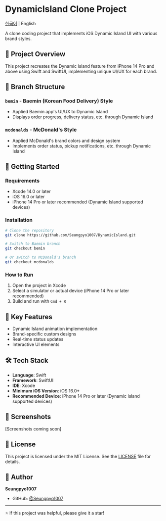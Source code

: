 # DynamicIsland Clone Project

[한국어](README-KR.md) | English

A clone coding project that implements iOS Dynamic Island UI with various brand styles.

## 📱 Project Overview

This project recreates the Dynamic Island feature from iPhone 14 Pro and above using Swift and SwiftUI, implementing unique UI/UX for each brand.

## 🌿 Branch Structure

### `bemin` - Baemin (Korean Food Delivery) Style
- Applied Baemin app's UI/UX to Dynamic Island
- Displays order progress, delivery status, etc. through Dynamic Island

### `mcdonalds` - McDonald's Style
- Applied McDonald's brand colors and design system
- Implements order status, pickup notifications, etc. through Dynamic Island

## 🚀 Getting Started

### Requirements
- Xcode 14.0 or later
- iOS 16.0 or later
- iPhone 14 Pro or later recommended (Dynamic Island supported devices)

### Installation

```bash
# Clone the repository
git clone https://github.com/Seungpyo1007/DynamicIsland.git

# Switch to Baemin branch
git checkout bemin

# Or switch to McDonald's branch
git checkout mcdonalds
```

### How to Run

1. Open the project in Xcode
2. Select a simulator or actual device (iPhone 14 Pro or later recommended)
3. Build and run with `Cmd + R`

## 🎨 Key Features

- Dynamic Island animation implementation
- Brand-specific custom designs
- Real-time status updates
- Interactive UI elements

## 🛠️ Tech Stack

- **Language**: Swift
- **Framework**: SwiftUI
- **IDE**: Xcode
- **Minimum iOS Version**: iOS 16.0+
- **Recommended Device**: iPhone 14 Pro or later (Dynamic Island supported devices)

## 📸 Screenshots

[Screenshots coming soon]

## 📝 License

This project is licensed under the MIT License. See the [LICENSE](LICENSE) file for details.

## 👤 Author

**Seungpyo1007**
- GitHub: [@Seungpyo1007](https://github.com/Seungpyo1007)

---

⭐ If this project was helpful, please give it a star!
